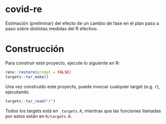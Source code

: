 # covid-re

Estimación (preliminar) del efecto de un cambio de fase en el plan paso a paso sobre distintas medidas del R efectivo.

# Construcción

Para construir este proyecto, ejecute lo siguiente en R:

```r
renv::restore(prompt = FALSE)
targets::tar_make()
```

Una vez construido este proyecto, puede invocar cualquier target (e.g. `r`), ejecutando

```r
targets::tar_read("r")
```

Todos los targets está en `_targets.R`, mientras que las funciones llamadas por estos están en `R/targets.R`. 